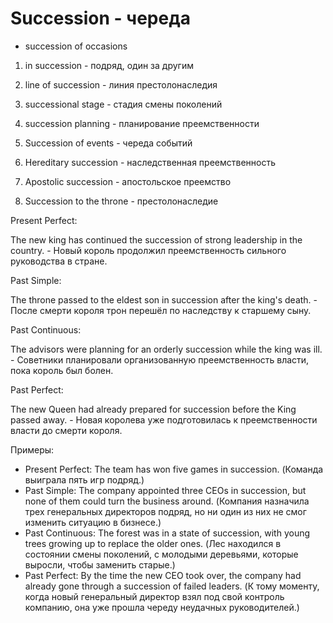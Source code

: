 # Succession - череда

- succession of occasions

1. in succession - подряд, один за другим

2. line of succession - линия престолонаследия

3. successional stage - стадия смены поколений

4. succession planning - планирование преемственности

5. Succession of events - череда событий

6. Hereditary succession - наследственная преемственность

7. Apostolic succession - апостольское преемство

8. Succession to the throne - престолонаследие

Present Perfect:

The new king has continued the succession of strong leadership in the country. - Новый король продолжил преемственность сильного руководства в стране.

Past Simple:

The throne passed to the eldest son in succession after the king's death. - После смерти короля трон перешёл по наследству к старшему сыну.

Past Continuous:

The advisors were planning for an orderly succession while the king was ill. - Советники планировали организованную преемственность власти, пока король был болен.

Past Perfect:

The new Queen had already prepared for succession before the King passed away. - Новая королева уже подготовилась к преемственности власти до смерти короля.

Примеры:

- Present Perfect: The team has won five games in succession. (Команда выиграла пять игр подряд.)
- Past Simple: The company appointed three CEOs in succession, but none of them could turn the business around. (Компания назначила трех генеральных директоров подряд, но ни один из них не смог изменить ситуацию в бизнесе.)
- Past Continuous: The forest was in a state of succession, with young trees growing up to replace the older ones. (Лес находился в состоянии смены поколений, с молодыми деревьями, которые выросли, чтобы заменить старые.)
- Past Perfect: By the time the new CEO took over, the company had already gone through a succession of failed leaders. (К тому моменту, когда новый генеральный директор взял под свой контроль компанию, она уже прошла череду неудачных руководителей.)
